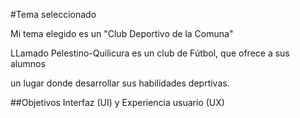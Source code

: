 #Tema seleccionado

Mi tema elegido es un "Club Deportivo de la Comuna"

LLamado Pelestino-Quilicura es un club de Fútbol, que ofrece a sus alumnos 

un lugar donde desarrollar sus habilidades deprtivas.

##Objetivos Interfaz (UI) y Experiencia usuario (UX)
